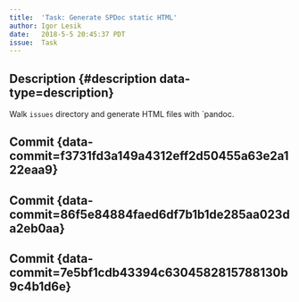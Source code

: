 ```yaml
---
title:  'Task: Generate SPDoc static HTML'
author: Igor Lesik
date:   2018-5-5 20:45:37 PDT
issue:  Task
---
```


## Description {#description data-type=description}

Walk `issues` directory and generate HTML files with `pandoc.

## Commit {data-commit=f3731fd3a149a4312eff2d50455a63e2a122eaa9}
## Commit {data-commit=86f5e84884faed6df7b1b1de285aa023da2eb0aa}
## Commit {data-commit=7e5bf1cdb43394c6304582815788130b9c4b1d6e}
